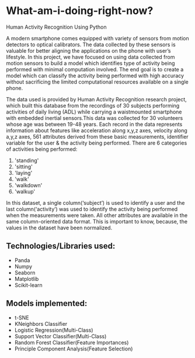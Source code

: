 # What-am-i-doing-right-now?

Human Activity Recognition Using Python

A modern smartphone comes equipped with variety of sensors from motion detectors to optical calibrators. The data collected by these sensors is valuable for better aligning the applications on the phone with user’s lifestyle. In this project, we have focused on using data collected from motion sensors to build a model which identifies type of activity being performed with minimal computation involved. The end goal is to create a model which can classify the activity being performed with high accuracy without sacrificing the limited computational resources available on a single phone.

The data used is provided by Human Activity Recognition research project, which built this database from the recordings of 30 subjects performing activities of daily living (ADL) while carrying a waistmounted smartphone with embedded inertial sensors.This data was collected for 30 volunteers whose age was between 19-48 years. Each record in the data represents information about features like acceleration along x,y,z axes, velocity along a,y,z axes, 561 attributes derived from these basic measurements, identifier variable for the user & the activity being performed. There are 6 categories of activities being performed: 

1. 'standing' 
2. 'sitting' 
3. 'laying' 
4. 'walk' 
5. 'walkdown' 
6. 'walkup'  

In this dataset, a single column(‘subject’) is used to identify a user and the last column(‘activity’) was used to identify the activity being performed when the measurements were taken. All other attributes are available in the same column-oriented data format. This is important to know, because, the values in the dataset have been normalized. 

## Technologies/Libraries used:
* Panda
* Numpy
* Seaborn
* Matplotlib
* Scikit-learn

## Models implemented:
* t-SNE
* KNeighbors Classifier
* Logistic Regression(Multi-Class)
* Support Vector Classifier(Multi-Class)
* Random Forest Classifier(Feature Importances)
* Principle Component Analysis(Feature Selection)
